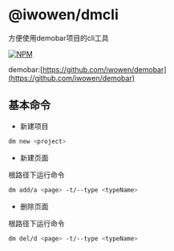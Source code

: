 # @iwowen/dmcli

方便使用demobar项目的cli工具

[![NPM](https://nodei.co/npm/react.png)](https://nodei.co/npm/react/)

demobar:[https://github.com/iwowen/demobar](https://github.com/iwowen/demobar)

## 基本命令

- 新建项目

```bash
dm new <project>
```

- 新建页面

根路径下运行命令

```bash
dm add/a <page> -t/--type <typeName>
```

- 删除页面

根路径下运行命令

```bash
dm del/d <page> -t/--type <typeName>
```
